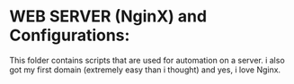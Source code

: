 # WEB SERVER (NginX) and Configurations:

This folder contains scripts that are used for automation on a server. i also got my first domain (extremely easy than i thought) and yes, i love Nginx.
